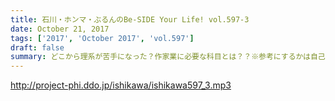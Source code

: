 ```yaml
---
title: 石川・ホンマ・ぶるんのBe-SIDE Your Life! vol.597-3
date: October 21, 2017
tags: ['2017', 'October 2017', 'vol.597']
draft: false
summary: どこから理系が苦手になった？作家業に必要な科目とは？？※参考にするかは自己責任で！MIURA
---
```


http://project-phi.ddo.jp/ishikawa/ishikawa597_3.mp3
